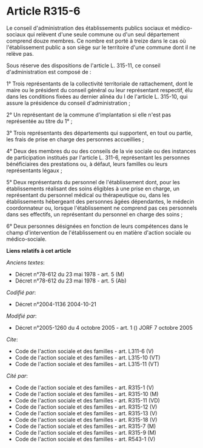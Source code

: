 # Article R315-6

Le conseil d'administration des établissements publics sociaux et médico-sociaux qui relèvent d'une seule commune ou d'un
seul département comprend douze membres. Ce nombre est porté à treize dans le cas où l'établissement public a son siège sur
le territoire d'une commune dont il ne relève pas. 

Sous réserve des dispositions de l'article L. 315-11, ce conseil d'administration est composé de : 

1° Trois représentants de la collectivité territoriale de rattachement, dont le maire ou le président du conseil général ou
leur représentant respectif, élu dans les conditions fixées au dernier alinéa du I de l'article L. 315-10, qui assure la
présidence du conseil d'administration ; 

2° Un représentant de la commune d'implantation si elle n'est pas représentée au titre du 1° ; 

3° Trois représentants des départements qui supportent, en tout ou partie, les frais de prise en charge des personnes
accueillies ; 

4° Deux des membres du ou des conseils de la vie sociale ou des instances de participation institués par l'article L. 311-6,
représentant les personnes bénéficiaires des prestations ou, à défaut, leurs familles ou leurs représentants légaux ; 

5° Deux représentants du personnel de l'établissement dont, pour les établissements réalisant des soins éligibles à une prise
en charge, un représentant du personnel médical ou thérapeutique ou, dans les établissements hébergeant des personnes âgées
dépendantes, le médecin coordonnateur ou, lorsque l'établissement ne comprend pas ces personnels dans ses effectifs, un
représentant du personnel en charge des soins ; 

6° Deux personnes désignées en fonction de leurs compétences dans le champ d'intervention de l'établissement ou en matière
d'action sociale ou médico-sociale.

**Liens relatifs à cet article**

_Anciens textes_:

  - Décret n°78-612 du 23 mai 1978 - art. 5 (M)
  - Décret n°78-612 du 23 mai 1978 - art. 5 (Ab)

_Codifié par_:

  - Décret n°2004-1136 2004-10-21

_Modifié par_:

  - Décret n°2005-1260 du 4 octobre 2005 - art. 1 () JORF 7 octobre 2005

_Cite_:

  - Code de l'action sociale et des familles - art. L311-6 (V)
  - Code de l'action sociale et des familles - art. L315-10 (VT)
  - Code de l'action sociale et des familles - art. L315-11 (VT)

_Cité par_:

  - Code de l'action sociale et des familles - art. R315-1 (V)
  - Code de l'action sociale et des familles - art. R315-10 (M)
  - Code de l'action sociale et des familles - art. R315-11 (VD)
  - Code de l'action sociale et des familles - art. R315-12 (V)
  - Code de l'action sociale et des familles - art. R315-13 (V)
  - Code de l'action sociale et des familles - art. R315-18 (V)
  - Code de l'action sociale et des familles - art. R315-7 (M)
  - Code de l'action sociale et des familles - art. R315-9 (M)
  - Code de l'action sociale et des familles - art. R543-1 (V)
